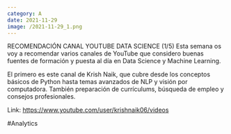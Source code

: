 ```yaml
--- 
category: A 
date: 2021-11-29 
image: /2021-11-29_1.png 
--- 
```


RECOMENDACIÓN CANAL YOUTUBE DATA SCIENCE (1/5)
Esta semana os voy a recomendar varios canales de YouTube que considero buenas fuentes de formación y puesta al día en Data Science y Machine Learning. 

El primero es este canal de Krish Naik, que cubre desde los conceptos básicos de Python hasta temas avanzados de NLP y visión por computadora. También preparación de currículums, búsqueda de empleo y consejos profesionales.

Link: https://www.youtube.com/user/krishnaik06/videos

#Analytics